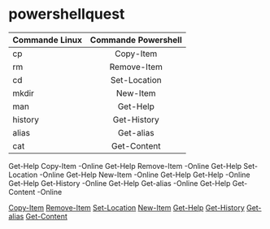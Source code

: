# powershellquest
| Commande Linux  | Commande Powershell|
| :--------------- |:---------------:| 
| cp  |  Copy-Item | 
| rm  | Remove-Item |   
| cd  | Set-Location |    
| mkdir | New-Item |
| man | Get-Help |
| history | Get-History |
| alias | Get-alias |
| cat | Get-Content|

Get-Help Copy-Item -Online
Get-Help Remove-Item -Online
Get-Help Set-Location -Online
Get-Help New-Item -Online
Get-Help Get-Help -Online
Get-Help Get-History -Online
Get-Help Get-alias -Online
Get-Help Get-Content -Online

[Copy-Item](https://learn.microsoft.com/fr-fr/powershell/module/microsoft.powershell.management/copy-item?view=powershell-7.2&viewFallbackFrom=powershell-6)
[Remove-Item](https://learn.microsoft.com/fr-fr/powershell/module/microsoft.powershell.management/remove-item?view=powershell-7.2&viewFallbackFrom=powershell-6)
[Set-Location](https://learn.microsoft.com/fr-fr/powershell/module/microsoft.powershell.management/set-location?view=powershell-7.2&viewFallbackFrom=powershell-6)
[New-Item](https://learn.microsoft.com/fr-fr/powershell/module/microsoft.powershell.management/new-item?view=powershell-7.2&viewFallbackFrom=powershell-6)
[Get-Help](https://learn.microsoft.com/fr-fr/powershell/module/microsoft.powershell.core/get-help?view=powershell-7.2)
[Get-History](https://learn.microsoft.com/fr-fr/powershell/module/microsoft.powershell.core/get-history?view=powershell-7.2&viewFallbackFrom=powershell-6)
[Get-alias](https://learn.microsoft.com/fr-fr/powershell/module/microsoft.powershell.utility/get-alias?view=powershell-7.2&viewFallbackFrom=powershell-6)
[Get-Content](https://learn.microsoft.com/fr-fr/powershell/module/Microsoft.PowerShell.Management/Get-Content?view=powershell-7.2&viewFallbackFrom=powershell-3.0)
